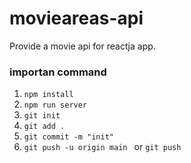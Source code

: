# movieareas-api
Provide a movie api for reactja app.

### importan command


1. `npm install`
2. `npm run server`
3. `git init `
4. `git add .`
5. `git commit -m "init"`
6. `git push -u origin main `
or `git push`

